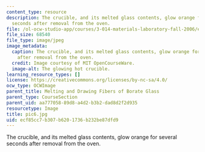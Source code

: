 ```yaml
---
content_type: resource
description: The crucible, and its melted glass contents, glow orange for several
  seconds after removal from the oven.
file: /ol-ocw-studio-app/courses/3-014-materials-laboratory-fall-2006/ecf85cc7b307b6201736b232be87dfd9_pic6.jpg
file_size: 68540
file_type: image/jpeg
image_metadata:
  caption: The crucible, and its melted glass contents, glow orange for several seconds
    after removal from the oven.
  credit: Image courtesy of MIT OpenCourseWare.
  image-alt: The glowing hot crucible.
learning_resource_types: []
license: https://creativecommons.org/licenses/by-nc-sa/4.0/
ocw_type: OCWImage
parent_title: Melting and Drawing Fibers of Borate Glass
parent_type: CourseSection
parent_uid: aa777058-89d8-a4d2-b3b2-dad8d2f2d935
resourcetype: Image
title: pic6.jpg
uid: ecf85cc7-b307-b620-1736-b232be87dfd9
---
```

The crucible, and its melted glass contents, glow orange for several seconds after removal from the oven.